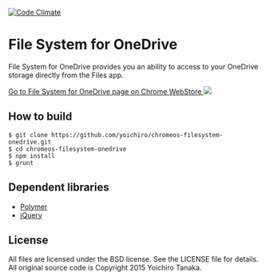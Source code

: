 [![Code Climate](https://codeclimate.com/github/yoichiro/chromeos-filesystem-onedrive/badges/gpa.svg)](https://codeclimate.com/github/yoichiro/chromeos-filesystem-onedrive)

# File System for OneDrive

File System for OneDrive provides you an ability to access to your OneDrive storage directly from the Files app.

<a target="_blank" href="https://chrome.google.com/webstore/detail/file-system-for-onedrive/jbfdfcehgafdbfpniaimfbfomafoadgo">
  Go to File System for OneDrive page on Chrome WebStore
</a>

<img src="https://raw.githubusercontent.com/yoichiro/chromeos-filesystem-onedrive/master/docs/screenshot_2.png">

## How to build

```
$ git clone https://github.com/yoichiro/chromeos-filesystem-onedrive.git
$ cd chromeos-filesystem-onedrive
$ npm install
$ grunt
```

## Dependent libraries

* [Polymer](https://www.polymer-project.org/)
* [jQuery](http://jquery.com/)

## License

All files are licensed under the BSD license. See the LICENSE file for details.
All original source code is Copyright 2015 Yoichiro Tanaka.
